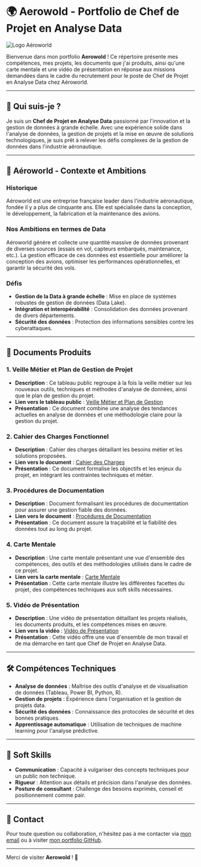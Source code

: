 # 🌍 **Aerowold - Portfolio de Chef de Projet en Analyse Data**

![Logo Aéroworld](images/logo_aeroworld.png)

Bienvenue dans mon portfolio **Aerowold** ! Ce répertoire présente mes compétences, mes projets, les documents que j'ai produits, ainsi qu'une carte mentale et une vidéo de présentation en réponse aux missions demandées dans le cadre du recrutement pour le poste de Chef de Projet en Analyse Data chez Aéroworld.

---

## 🚀 **Qui suis-je ?**

Je suis un **Chef de Projet en Analyse Data** passionné par l'innovation et la gestion de données à grande échelle. Avec une expérience solide dans l'analyse de données, la gestion de projets et la mise en œuvre de solutions technologiques, je suis prêt à relever les défis complexes de la gestion de données dans l'industrie aéronautique.

---

## 🏢 **Aéroworld - Contexte et Ambitions**

### **Historique**
Aéroworld est une entreprise française leader dans l'industrie aéronautique, fondée il y a plus de cinquante ans. Elle est spécialisée dans la conception, le développement, la fabrication et la maintenance des avions.

### **Nos Ambitions en termes de Data**
Aéroworld génère et collecte une quantité massive de données provenant de diverses sources (essais en vol, capteurs embarqués, maintenance, etc.). La gestion efficace de ces données est essentielle pour améliorer la conception des avions, optimiser les performances opérationnelles, et garantir la sécurité des vols.

### **Défis**
- **Gestion de la Data à grande échelle** : Mise en place de systèmes robustes de gestion de données (Data Lake).
- **Intégration et interopérabilité** : Consolidation des données provenant de divers départements.
- **Sécurité des données** : Protection des informations sensibles contre les cyberattaques.

---

## 📂 **Documents Produits**

### 1. **Veille Métier et Plan de Gestion de Projet**
- **Description** : Ce tableau public regroupe à la fois la veille métier sur les nouveaux outils, techniques et méthodes d'analyse de données, ainsi que le plan de gestion du projet.
- **Lien vers le tableau public** : [Veille Métier et Plan de Gestion](documents/veille_et_plan.pdf)
- **Présentation** : Ce document combine une analyse des tendances actuelles en analyse de données et une méthodologie claire pour la gestion du projet.

### 2. **Cahier des Charges Fonctionnel**
- **Description** : Cahier des charges détaillant les besoins métier et les solutions proposées.
- **Lien vers le document** : [Cahier des Charges](documents/cahier_des_charges.pdf)
- **Présentation** : Ce document formalise les objectifs et les enjeux du projet, en intégrant les contraintes techniques et métier.

### 3. **Procédures de Documentation**
- **Description** : Document formalisant les procédures de documentation pour assurer une gestion fiable des données.
- **Lien vers le document** : [Procédures de Documentation](documents/procedures_documentation.pdf)
- **Présentation** : Ce document assure la traçabilité et la fiabilité des données tout au long du projet.

### 4. **Carte Mentale**
- **Description** : Une carte mentale présentant une vue d'ensemble des compétences, des outils et des méthodologies utilisés dans le cadre de ce projet.
- **Lien vers la carte mentale** : [Carte Mentale](documents/carte_mentale.png)
- **Présentation** : Cette carte mentale illustre les différentes facettes du projet, des compétences techniques aux soft skills nécessaires.

### 5. **Vidéo de Présentation**
- **Description** : Une vidéo de présentation détaillant les projets réalisés, les documents produits, et les compétences mises en œuvre.
- **Lien vers la vidéo** : [Vidéo de Présentation](documents/video_presentation.mp4)
- **Présentation** : Cette vidéo offre une vue d'ensemble de mon travail et de ma démarche en tant que Chef de Projet en Analyse Data.

---

## 🛠️ **Compétences Techniques**

- **Analyse de données** : Maîtrise des outils d'analyse et de visualisation de données (Tableau, Power BI, Python, R).
- **Gestion de projets** : Expérience dans l'organisation et la gestion de projets data.
- **Sécurité des données** : Connaissance des protocoles de sécurité et des bonnes pratiques.
- **Apprentissage automatique** : Utilisation de techniques de machine learning pour l'analyse prédictive.

---

## 🌟 **Soft Skills**

- **Communication** : Capacité à vulgariser des concepts techniques pour un public non technique.
- **Rigueur** : Attention aux détails et précision dans l'analyse des données.
- **Posture de consultant** : Challenge des besoins exprimés, conseil et positionnement comme pair.

---

## 📧 **Contact**

Pour toute question ou collaboration, n'hésitez pas à me contacter via [mon email](mailto:votre.email@example.com) ou à visiter [mon portfolio GitHub](https://github.com/votreusername).

---

Merci de visiter **Aerowold** ! 🚀
